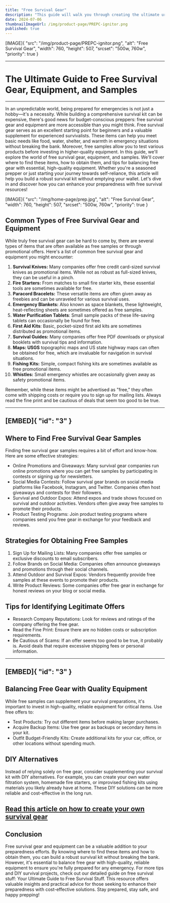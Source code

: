 ```yaml
---
title: "Free Survival Gear"
description: "This guide will walk you through creating the ultimate urban survival kit."
date: 2024-07-06
thumbnailImageUrl: /img/product-page/PREPC-ignitor.png
published: true
---
```


[IMAGE]{ "src": "/img/product-page/PREPC-ignitor.png", "alt": "Free Survival Gear", "width": 760, "height": 507, "srcset": "500w, 760w", "priority": true }

---

# The Ultimate Guide to Free Survival Gear, Equipment, and Samples

---


In an unpredictable world, being prepared for emergencies is not just a hobby—it's a necessity. While building a comprehensive survival kit can be expensive, there's good news for budget-conscious preppers: free survival gear and equipment are more accessible than you might think.
Free survival gear serves as an excellent starting point for beginners and a valuable supplement for experienced survivalists. These items can help you meet basic needs like food, water, shelter, and warmth in emergency situations without breaking the bank. Moreover, free samples allow you to test various products before investing in higher-quality equipment.
In this guide, we'll explore the world of free survival gear, equipment, and samples. We'll cover where to find these items, how to obtain them, and tips for balancing free gear with essential, high-quality equipment. Whether you're a seasoned prepper or just starting your journey towards self-reliance, this article will help you build a robust survival kit without emptying your wallet.
Let's dive in and discover how you can enhance your preparedness with free survival resources!

[IMAGE]{ "src": "/img/home-page/prep.jpg", "alt": "Free Survival Gear", "width": 760, "height": 507, "srcset": "500w, 760w", "priority": true }

## Common Types of Free Survival Gear and Equipment 
While truly free survival gear can be hard to come by, there are several types of items that are often available as free samples or through promotional offers. Here's a list of common free survival gear and equipment you might encounter:

1. **Survival Knives:** Many companies offer free credit card-sized survival knives as promotional items. While not as robust as full-sized knives, they can be useful in a pinch.
2. **Fire Starters:** From matches to small fire starter kits, these essential tools are sometimes available for free.
3. **Paracord Bracelets:** These versatile items are often given away as freebies and can be unraveled for various survival uses.
4. **Emergency Blankets:** Also known as space blankets, these lightweight, heat-reflecting sheets are sometimes offered as free samples.
5. **Water Purification Tablets**: Small sample packs of these life-saving tablets can occasionally be found for free.
6. **First Aid Kits**: Basic, pocket-sized first aid kits are sometimes distributed as promotional items.
7. **Survival Guides:** Many companies offer free PDF downloads or physical booklets with survival tips and information.
8. **Maps: USGS** topographic maps and US state highway maps can often be obtained for free, which are invaluable for navigation in survival situations.
9. **Fishing Kits:** Simple, compact fishing kits are sometimes available as free promotional items.
10. **Whistles:** Small emergency whistles are occasionally given away as safety promotional items.

Remember, while these items might be advertised as "free," they often come with shipping costs or require you to sign up for mailing lists. Always read the fine print and be cautious of deals that seem too good to be true.

---
[EMBED]{ "id": "3" }
---

## Where to Find Free Survival Gear Samples
Finding free survival gear samples requires a bit of effort and know-how. Here are some effective strategies:
- Online Promotions and Giveaways: Many survival gear companies run online promotions where you can get free samples by participating in contests or signing up for newsletters.
- Social Media Contests: Follow survival gear brands on social media platforms like Facebook, Instagram, and Twitter. Companies often host giveaways and contests for their followers.
- Survival and Outdoor Expos: Attend expos and trade shows focused on survival and outdoor activities. Vendors often give away free samples to promote their products.
- Product Testing Programs: Join product testing programs where companies send you free gear in exchange for your feedback and reviews.

## Strategies for Obtaining Free Samples
1. Sign Up for Mailing Lists: Many companies offer free samples or exclusive discounts to email subscribers.
2. Follow Brands on Social Media: Companies often announce giveaways and promotions through their social channels.
3. Attend Outdoor and Survival Expos: Vendors frequently provide free samples at these events to promote their products.
4. Write Product Reviews: Some companies offer free gear in exchange for honest reviews on your blog or social media.

## Tips for Identifying Legitimate Offers
- Research Company Reputations: Look for reviews and ratings of the company offering the free gear.
- Read the Fine Print: Ensure there are no hidden costs or subscription requirements.
- Be Cautious of Scams: If an offer seems too good to be true, it probably is. Avoid deals that require excessive shipping fees or personal information.

---
[EMBED]{ "id": "3" }
---

## Balancing Free Gear with Quality Equipment
While free samples can supplement your survival preparations, it's important to invest in high-quality, reliable equipment for critical items. Use free offers to:
- Test Products: Try out different items before making larger purchases.
- Acquire Backup Items: Use free gear as backups or secondary items in your kit.
- Outfit Budget-Friendly Kits: Create additional kits for your car, office, or other locations without spending much.

## DIY Alternatives
Instead of relying solely on free gear, consider supplementing your survival kit with DIY alternatives. For example, you can create your own water filtration system, homemade fire starters, or improvised fishing kits using materials you likely already have at home. These DIY solutions can be more reliable and cost-effective in the long run.

## [Read this article on how to create your own survival gear](https://prepp.me/blog/emergency-kits/free-survival-stuff)

## Conclusion
Free survival gear and equipment can be a valuable addition to your preparedness efforts. By knowing where to find these items and how to obtain them, you can build a robust survival kit without breaking the bank. However, it's essential to balance free gear with high-quality, reliable equipment to ensure you're fully prepared for any emergency.
For more tips and DIY survival projects, check out our detailed guide on free survival stuff: Your Ultimate Guide to Free Survival Stuff. This resource offers valuable insights and practical advice for those seeking to enhance their preparedness with cost-effective solutions.
Stay prepared, stay safe, and happy prepping!
